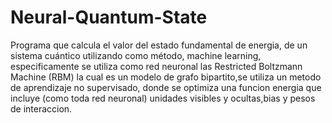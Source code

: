 # Neural-Quantum-State
Programa que calcula el valor del estado fundamental de energia, de un sistema cuántico utilizando como método, machine learning, especificamente se utiliza como red neuronal las Restricted Boltzmann Machine (RBM) la cual es un modelo de grafo bipartito,se utiliza un metodo de aprendizaje no supervisado, donde se optimiza una funcion energia que incluye (como toda red neuronal) unidades visibles y ocultas,bias y pesos de interaccion.
